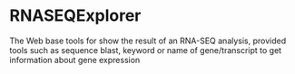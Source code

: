 RNASEQExplorer
==============

The Web base tools for show the result of an RNA-SEQ analysis, provided tools such as sequence blast, keyword or name of gene/transcript to get information about gene expression
